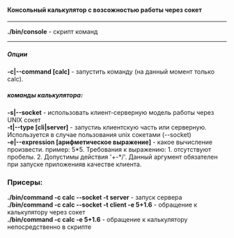 #### Консольный калькулятор с возсожностью работы через сокет
***
**./bin/console** - скрипт команд 

***
##### Опции
**-c|--command [calc]** - запустить команду (на данный момент только calc). 
<br>
##### команды калькулятора:
**-s|--socket** - использовать клиент-серверную модель работы через UNIX сокет
<br>
**-t|--type [cli|server]** - запустиь клиентскую часть или серверную.
Используется в случае пользования unix сокетами (--socket)
<br>
**-e|--expression [арифметическое выражение]** - какое вычисление произвести. пример: 5*5.
 Требования к выражению: 1. отсутствуют пробелы. 2. Допустимы действия '+-\*/'. 
 Данный аргумент обязателен при запуске приложенияв качестве клиента.
 
 ### Присеры:
 **./bin/command -c calc --socket -t server** - запуск сервера
 <br>
 **./bin/command  -c calc --socket -t client -e 5+1.6** - обращение к калькулятору через сокет
 <br>
 **./bin/command  -c calc  -e 5+1.6** - обращение к калькулятору непосредственно в скрипте

